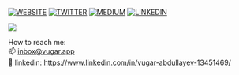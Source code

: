 

 [![WEBSITE](https://img.shields.io/badge/WEBSITE-16a085?style=for-the-badge&logo=Blogger&logoColor=white)](https://vugar.app)
 [![TWITTER](https://img.shields.io/badge/TWITTER-1d9bf0?style=for-the-badge&logo=twitter&logoColor=white)](https://twitter.com/vugar005 )
 [![MEDIUM](https://img.shields.io/badge/MEDIUM-12100E?style=for-the-badge&logo=medium&logoColor=white)](https://vugar-005.medium.com)
[![LINKEDIN](https://img.shields.io/badge/LINKEDIN-0a66c2?style=for-the-badge&logo=medium&logoColor=white)](https://www.linkedin.com/in/vugar-abdullayev-13451469)
  
 ![](https://github-readme-stats-git-masterrstaa-rickstaa.vercel.app/api?username=vugar005)

 How to reach me:  
 📫 inbox@vugar.app   
 :postbox: linkedin: https://www.linkedin.com/in/vugar-abdullayev-13451469/  

